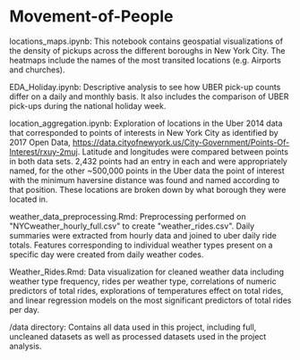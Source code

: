 # Movement-of-People

locations_maps.ipynb: This notebook contains geospatial visualizations of the density of pickups across the different boroughs in New York City. The heatmaps include the names of the most transited locations (e.g. Airports and churches).

EDA_Holiday.ipynb: Descriptive analysis to see how UBER pick-up counts differ on a daily and monthly basis. It also includes the comparison of UBER pick-ups during the national holiday week.

location_aggregation.ipynb: Exploration of locations in the Uber 2014 data that corresponded to points of interests in New York City as identified by 2017 Open Data, https://data.cityofnewyork.us/City-Government/Points-Of-Interest/rxuy-2muj. Latitude and longitudes were compared between points in both data sets. 2,432 points had an entry in each and were appropriately named, for the other ~500,000 points in the Uber data the point of interest with the minimum haversine distance was found and named according to that position. These locations are broken down by what borough they were located in.

weather_data_preprocessing.Rmd: Preprocessing performed on "NYCweather_hourly_full.csv" to create "weather_rides.csv". Daily summaries were extracted from hourly data and joined to uber daily ride totals. Features corresponding to individual weather types present on a specific day were created from daily weather codes.

Weather_Rides.Rmd: Data visualization for cleaned weather data including weather type frequency, rides per weather type, correlations of numeric predictors of total rides, explorations of temperatures effect on total rides, and linear regression models on the most significant predictors of total rides per day.

/data directory: Contains all data used in this project, including full, uncleaned datasets as well as processed datasets used in the project analysis.
